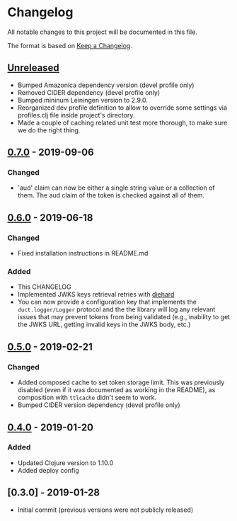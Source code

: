 # Changelog
All notable changes to this project will be documented in this file.

The format is based on [Keep a Changelog](http://keepachangelog.com/en/1.0.0/).

## [Unreleased]
- Bumped Amazonica dependency version (devel profile only)
- Removed CIDER dependency (devel profile only)
- Bumped mininum Leiningen version to 2.9.0.
- Reorganized dev profile definition to allow to override some settings via profiles.clj file inside project's directory.
- Made a couple of caching related unit test more thorough, to make sure we do the right thing.

## [0.7.0] - 2019-09-06

### Changed
- 'aud' claim can now be either a single string value or a collection of them. The aud claim of the token is checked against all of them.

## [0.6.0] - 2019-06-18

### Changed
- Fixed installation instructions in README.md

### Added
- This CHANGELOG
- Implemented JWKS keys retrieval retries with [diehard](https://github.com/sunng87/diehard)
- You can now provide a configuration key that implements the `duct.logger/Logger` protocol and the the library will log any relevant issues that may prevent tokens from being validated (e.g., inability to get the JWKS URL, getting invalid keys in the JWKS body, etc.)

## [0.5.0] - 2019-02-21

### Changed
- Added composed cache to set token storage limit. This was previously disabled (even if it was documented as working in the README), as composition with `ttlcache` didn't seem to work. 
- Bumped CIDER version dependency (devel profile only)

## [0.4.0] - 2019-01-20

### Added
- Updated Clojure version to 1.10.0
- Added deploy config

## [0.3.0] - 2019-01-28
- Initial commit (previous versions were not publicly released)

[UNRELEASED]:  https://github.com/magnetcoop/buddy-auth.jwt-oidc/compare/v0.7.0...HEAD
[0.7.0]: https://github.com/magnetcoop/buddy-auth.jwt-oidc/releases/tag/v0.7.0
[0.6.0]: https://github.com/magnetcoop/buddy-auth.jwt-oidc/releases/tag/v0.6.0
[0.5.0]: https://github.com/magnetcoop/buddy-auth.jwt-oidc/releases/tag/v0.5.0
[0.4.0]: https://github.com/magnetcoop/buddy-auth.jwt-oidc/releases/tag/v0.4.0

